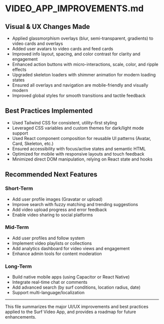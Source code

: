# VIDEO_APP_IMPROVEMENTS.md

## Visual & UX Changes Made
- Applied glassmorphism overlays (blur, semi-transparent, gradients) to video cards and overlays
- Added user avatars to video cards and feed cards
- Improved info layout, spacing, and color contrast for clarity and engagement
- Enhanced action buttons with micro-interactions, scale, color, and ripple effects
- Upgraded skeleton loaders with shimmer animation for modern loading states
- Ensured all overlays and navigation are mobile-friendly and visually modern
- Improved global styles for smooth transitions and tactile feedback

## Best Practices Implemented
- Used Tailwind CSS for consistent, utility-first styling
- Leveraged CSS variables and custom themes for dark/light mode support
- Used React component composition for reusable UI patterns (Avatar, Card, Skeleton, etc.)
- Ensured accessibility with focus/active states and semantic HTML
- Optimized for mobile with responsive layouts and touch feedback
- Minimized direct DOM manipulation, relying on React state and hooks

## Recommended Next Features
### Short-Term
- Add user profile images (Gravatar or upload)
- Improve search with fuzzy matching and trending suggestions
- Add video upload progress and error feedback
- Enable video sharing to social platforms

### Mid-Term
- Add user profiles and follow system
- Implement video playlists or collections
- Add analytics dashboard for video views and engagement
- Enhance admin tools for content moderation

### Long-Term
- Build native mobile apps (using Capacitor or React Native)
- Integrate real-time chat or comments
- Add advanced search (by surf conditions, location radius, date)
- Support multi-language/localization

---

This file summarizes the major UI/UX improvements and best practices applied to the Surf Video App, and provides a roadmap for future enhancements. 